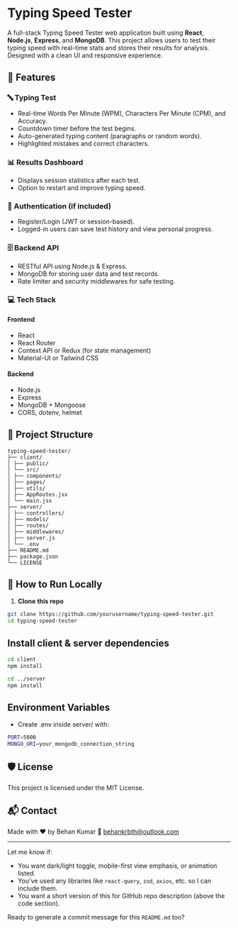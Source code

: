 # Typing Speed Tester

A full-stack Typing Speed Tester web application built using **React**, **Node.js**, **Express**, and **MongoDB**. This project allows users to test their typing speed with real-time stats and stores their results for analysis. Designed with a clean UI and responsive experience.

## 🚀 Features

### 🔤 Typing Test
- Real-time Words Per Minute (WPM), Characters Per Minute (CPM), and Accuracy.
- Countdown timer before the test begins.
- Auto-generated typing content (paragraphs or random words).
- Highlighted mistakes and correct characters.

### 📊 Results Dashboard
- Displays session statistics after each test.
- Option to restart and improve typing speed.

### 🧠 Authentication (if included)
- Register/Login (JWT or session-based).
- Logged-in users can save test history and view personal progress.

### 🗄 Backend API
- RESTful API using Node.js & Express.
- MongoDB for storing user data and test records.
- Rate limiter and security middlewares for safe testing.

### 💻 Tech Stack

#### Frontend
- React
- React Router
- Context API or Redux (for state management)
- Material-UI or Tailwind CSS

#### Backend
- Node.js
- Express
- MongoDB + Mongoose
- CORS, dotenv, helmet

## 📁 Project Structure

```
typing-speed-tester/
├── client/
│ ├── public/
│ └── src/
│ ├── components/
│ ├── pages/
│ ├── utils/
│ ├── AppRoutes.jsx
│ └── main.jsx
├── server/
│ ├── controllers/
│ ├── models/
│ ├── routes/
│ ├── middlewares/
│ ├── server.js
│ └── .env
├── README.md
├── package.json
└── LICENSE
```

## 🧪 How to Run Locally

1. **Clone this repo**

```bash
git clone https://github.com/yourusername/typing-speed-tester.git
cd typing-speed-tester
```

## Install client & server dependencies

```bash
cd client
npm install

cd ../server
npm install

```

## Environment Variables
- Create .env inside server/ with:
```bash
PORT=5000
MONGO_URI=your_mongodb_connection_string
```

## 🛡 License
This project is licensed under the MIT License.

## 📬 Contact
Made with ❤️ by Behan Kumar
📧 behankrbth@outlook.com

---

Let me know if:
- You want dark/light toggle, mobile-first view emphasis, or animation listed.
- You’ve used any libraries like `react-query`, `zod`, `axios`, etc. so I can include them.
- You want a short version of this for GitHub repo description (above the code section).

Ready to generate a commit message for this `README.md` too?

